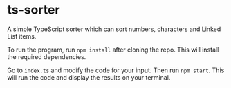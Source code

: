 # ts-sorter

A simple TypeScript sorter which can sort numbers, characters and Linked List items.

To run the program, run `npm install` after cloning the repo. This will install the required dependencies.

Go to `index.ts` and modify the code for your input. Then run `npm start`. This will run the code and display the results on your terminal.
